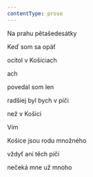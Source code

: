 ```yaml
---
contentType: prose
---
```


Na prahu pětašedesátky

Keď som sa opäť

ocitol v Košiciach

ach

povedal som len

radšiej byl bych v píči

než v Košici

Vím

Košice jsou rodu množného

vždyť ani těch píčí

nečeká mne už mnoho
